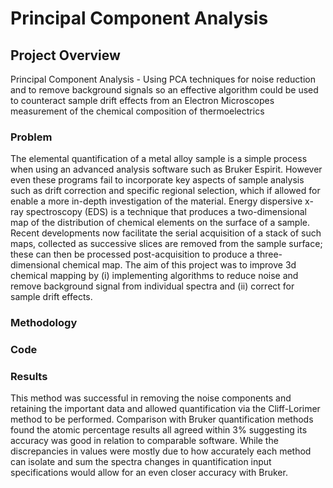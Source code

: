 # Principal Component Analysis

## Project Overview
Principal Component Analysis - Using PCA techniques for noise reduction and to remove background signals so an effective algorithm could be used to counteract sample drift effects from an Electron Microscopes measurement of the chemical composition of thermoelectrics

### Problem
The elemental quantification of a metal alloy sample is a simple process when using
an advanced analysis software such as Bruker Espirit. However even these programs fail to
incorporate key aspects of sample analysis such as drift correction and specific regional
selection, which if allowed for enable a more in-depth investigation of the material. Energy
dispersive x-ray spectroscopy (EDS) is a technique that produces a two-dimensional map of the
distribution of chemical elements on the surface of a sample. Recent developments now facilitate
the serial acquisition of a stack of such maps, collected as successive slices are removed from
the sample surface; these can then be processed post-acquisition to produce a three-dimensional
chemical map. The aim of this project was to improve 3d chemical mapping by (i) implementing
algorithms to reduce noise and remove background signal from individual spectra and (ii) correct
for sample drift effects. 

### Methodology

### Code

### Results
This method was successful in removing the noise components and
retaining the important data and allowed quantification via the Cliff-Lorimer method to be
performed. Comparison with Bruker quantification methods found the atomic percentage results
all agreed within 3% suggesting its accuracy was good in relation to comparable
software. While the discrepancies in values were mostly due to how accurately each method can
isolate and sum the spectra changes in quantification input specifications would allow for an
even closer accuracy with Bruker.
